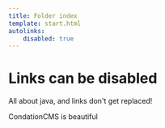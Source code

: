```yaml
---
title: Folder index
template: start.html
autolinks:
    disabled: true
---
```


# Links can be disabled

All about java, and links don't get replaced!

CondationCMS is beautiful